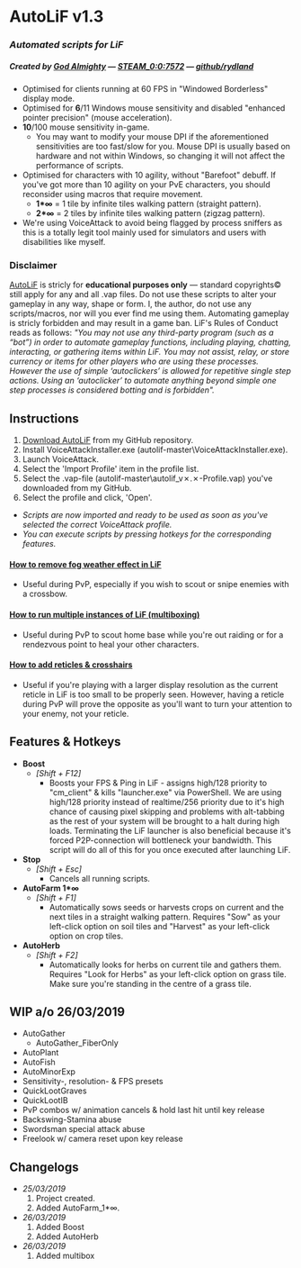 # AutoLiF  v1.3
### _*Automated scripts for LiF*_ 
##### _*Created by [God Almighty](https://i.kym-cdn.com/photos/images/original/001/171/120/b2d.jpg) — [STEAM_0:0:7572](https://steamcommunity.com/id/mcbenis/) — [github/rydland](https://github.com/rydland)*_
* Optimised for clients running at 60 FPS in "Windowed Borderless" display mode.
* Optimised for __6__/11 Windows mouse sensitivity and disabled "enhanced pointer precision" (mouse acceleration).
* __10__/100 mouse sensitivity in-game.
  * You may want to modify your mouse DPI if the aforementioned sensitivities are too fast/slow for you. Mouse DPI is usually based on hardware and not within Windows, so changing it will not affect the performance of scripts.
* Optimised for characters with 10 agility, without "Barefoot" debuff. If you've got more than 10 agility on your PvE characters, you should reconsider using macros that require movement.
  * __1*∞__ = 1 tile by infinite tiles walking pattern (straight pattern).
  * __2*∞__ = 2 tiles by infinite tiles walking pattern (zigzag pattern).
* We're using VoiceAttack to avoid being flagged by process sniffers as this is a totally legit tool mainly used for simulators and users with disabilities like myself.
### Disclaimer
[AutoLiF](https://github.com/rydland/autolif) is stricly for __educational purposes only__ — standard copyrights© still apply for any and all .vap files.
Do not use these scripts to alter your gameplay in any way, shape or form. I, the author, do not use any scripts/macros, nor will you ever find me using them. Automating gameplay is stricly forbidden and may result in a game ban. LiF's Rules of Conduct reads as follows: _"You may not use any third-party program (such as a “bot”) in order to automate gameplay functions, including playing, chatting, interacting, or gathering items within LiF. You may not assist, relay, or store currency or items for other players who are using these processes. However the use of simple ‘autoclickers’ is allowed for repetitive single step actions. Using an ‘autoclicker’ to automate anything beyond simple one step processes is considered botting and is forbidden"._
## Instructions
1. [Download AutoLiF](https://github.com/rydland/autolif/archive/master.zip) from my GitHub repository.
2. Install VoiceAttackInstaller.exe (autolif-master\VoiceAttackInstaller.exe).
3. Launch VoiceAttack.
4. Select the 'Import Profile' item in the profile list.
5. Select the .vap-file (autolif-master\autolif_v✗.✗-Profile.vap) you've downloaded from my GitHub.
6. Select the profile and click, 'Open'.
* _Scripts are now imported and ready to be used as soon as you've selected the correct VoiceAttack profile._
* _You can execute scripts by pressing hotkeys for the corresponding features._
#### [How to remove fog weather effect in LiF](https://github.com/rydland/autolif/tree/master/remove_fog)
  * Useful during PvP, especially if you wish to scout or snipe enemies with a crossbow.
#### [How to run multiple instances of LiF (multiboxing)](https://github.com/rydland/autolif/tree/master/multibox)
  * Useful during PvP to scout home base while you're out raiding or for a rendezvous point to heal your other characters.
#### [How to add reticles & crosshairs](https://github.com/rydland/autolif/tree/master/multibox)
  * Useful if you're playing with a larger display resolution as the current reticle in LiF is too small to be properly seen. However, having a reticle during PvP will prove the opposite as you'll want to turn your attention to your enemy, not your reticle.
## Features & Hotkeys
* __Boost__
  * _[Shift + F12]_
    * Boosts your FPS & Ping in LiF - assigns high/128 priority to "cm_client" & kills "launcher.exe" via PowerShell. We are using high/128 priority instead of realtime/256 priority due to it's high chance of causing pixel skipping and problems with alt-tabbing as the rest of your system will be brought to a halt during high loads. Terminating the LiF launcher is also beneficial because it's forced P2P-connection will bottleneck your bandwidth. This script will do all of this for you once executed after launching LiF.
* __Stop__
  * _[Shift + Esc]_
    * Cancels all running scripts.
* __AutoFarm 1*∞__
  * _[Shift + F1]_
    * Automatically sows seeds or harvests crops on current and the next tiles in a straight walking pattern. Requires "Sow" as your left-click option on soil tiles and "Harvest" as your left-click option on crop tiles.
* __AutoHerb__
  * _[Shift + F2]_
    * Automatically looks for herbs on current tile and gathers them. Requires "Look for Herbs" as your left-click option on grass tile. Make sure you're standing in the centre of a grass tile.
## WIP a/o 26/03/2019
* AutoGather
  * AutoGather_FiberOnly
* AutoPlant
* AutoFish
* AutoMinorExp
* Sensitivity-, resolution- & FPS presets
* QuickLootGraves
* QuickLootIB
* PvP combos w/ animation cancels & hold last hit until key release
* Backswing-Stamina abuse
* Swordsman special attack abuse
* Freelook w/ camera reset upon key release
## Changelogs
* _25/03/2019_
  1. Project created.
  2. Added AutoFarm_1*∞.
* _26/03/2019_
  1. Added Boost
  2. Added AutoHerb
* _26/03/2019_
  1. Added multibox

